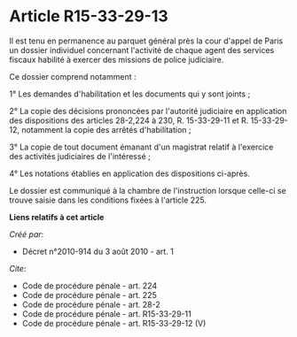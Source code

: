 # Article R15-33-29-13

Il est tenu en permanence au parquet général près la cour d'appel de Paris un dossier individuel concernant l'activité de
chaque agent des services fiscaux habilité à exercer des missions de police judiciaire. 

Ce dossier comprend notamment : 

1° Les demandes d'habilitation et les documents qui y sont joints ; 

2° La copie des décisions prononcées par l'autorité judiciaire en application des dispositions des articles 28-2,224 à 230,
R. 15-33-29-11 et R. 15-33-29-12, notamment la copie des arrêtés d'habilitation ; 

3° La copie de tout document émanant d'un magistrat relatif à l'exercice des activités judiciaires de l'intéressé ; 

4° Les notations établies en application des dispositions ci-après. 

Le dossier est communiqué à la chambre de l'instruction lorsque celle-ci se trouve saisie dans les conditions fixées à
l'article 225.

**Liens relatifs à cet article**

_Créé par_:

  - Décret n°2010-914 du 3 août 2010 - art. 1

_Cite_:

  - Code de procédure pénale - art. 224
  - Code de procédure pénale - art. 225
  - Code de procédure pénale - art. 28-2
  - Code de procédure pénale - art. R15-33-29-11
  - Code de procédure pénale - art. R15-33-29-12 (V)

